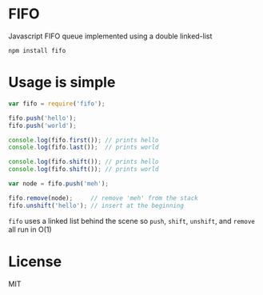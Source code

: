 # FIFO

Javascript FIFO queue implemented using a double linked-list

	npm install fifo

# Usage is simple

``` js
var fifo = require('fifo');

fifo.push('hello');
fifo.push('world');

console.log(fifo.first()); // prints hello
console.log(fifo.last());  // prints world

console.log(fifo.shift()); // prints hello
console.log(fifo.shift()); // prints world

var node = fifo.push('meh');

fifo.remove(node);     // remove 'meh' from the stack
fifo.unshift('hello'); // insert at the beginning
```

`fifo` uses a linked list behind the scene so `push`, `shift`, `unshift`, and `remove` all run in O(1)

# License

MIT
